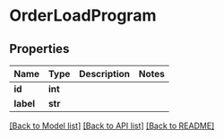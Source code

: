 # OrderLoadProgram

## Properties
Name | Type | Description | Notes
------------ | ------------- | ------------- | -------------
**id** | **int** |  | 
**label** | **str** |  | 

[[Back to Model list]](../README.md#documentation-for-models) [[Back to API list]](../README.md#documentation-for-api-endpoints) [[Back to README]](../README.md)


